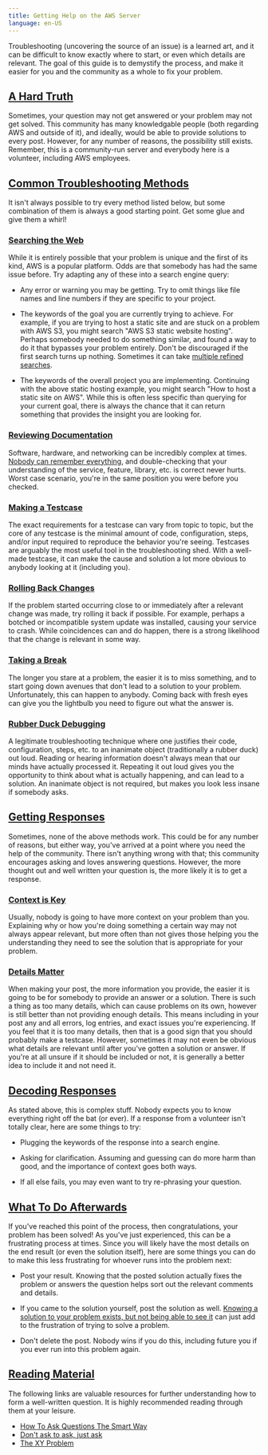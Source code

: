 ```yaml
---
title: Getting Help on the AWS Server
language: en-US
---
```


Troubleshooting (uncovering the source of an issue) is a learned art, and it can
be difficult to know exactly where to start, or even which details are relevant.
The goal of this guide is to demystify the process, and make it easier for you
and the community as a whole to fix your problem.

## [A Hard Truth](#a-hard-truth)

Sometimes, your question may not get answered or your problem may not get
solved. This community has many knowledgable people (both regarding AWS and
outside of it), and ideally, would be able to provide solutions to every post.
However, for any number of reasons, the possibility still exists. Remember, this
is a community-run server and everybody here is a volunteer, including AWS
employees.

## [Common Troubleshooting Methods](#common-troubleshooting-methods)

It isn't always possible to try every method listed below, but some combination
of them is always a good starting point. Get some glue and give them a whirl!

### [Searching the Web](#searching-the-web)

While it is entirely possible that your problem is unique and the first of its
kind, AWS is a popular platform. Odds are that somebody has had the same issue
before. Try adapting any of these into a search engine query:

  - Any error or warning you may be getting. Try to omit things like file names
    and line numbers if they are specific to your project.

  - The keywords of the goal you are currently trying to achieve. For example,
    if you are trying to host a static site and are stuck on a problem with AWS
    S3, you might search "AWS S3 static website hosting". Perhaps somebody
    needed to do something similar, and found a way to do it that bypasses your
    problem entirely. Don't be discouraged if the first search turns up nothing.
    Sometimes it can take [multiple refined searches][multi-searches].

  - The keywords of the  overall project you are implementing. Continuing with
    the above static hosting example, you might search "How to host a static
    site on AWS". While this is often less specific than querying for your
    current goal, there is always the chance that it can return something that
    provides the insight you are looking for.

### [Reviewing Documentation](#reviewing-documentation)

Software, hardware, and networking can be incredibly complex at times. [Nobody
can remember everything][python-docs], and double-checking that your
understanding of the service, feature, library, etc. is correct never hurts.
Worst case scenario, you're in the same position you were before you checked.

### [Making a Testcase](#making-a-testcase)

The exact requirements for a testcase can vary from topic to topic, but the core
of any testcase is the minimal amount of code, configuration, steps, and/or
input required to reproduce the behavior you're seeing. Testcases are arguably
the most useful tool in the troubleshooting shed. With a well-made testcase, it
can make the cause and solution a lot more obvious to anybody looking at it
(including you).

### [Rolling Back Changes](#rolling-back-changes)

If the problem started occurring close to or immediately after a relevant change
was made, try rolling it back if possible. For example, perhaps a botched or
incompatible system update was installed, causing your service to crash. While
coincidences can and do happen, there is a strong likelihood that the change is
relevant in some way.

### [Taking a Break](#taking-a-break)

The longer you stare at a problem, the easier it is to miss something, and to
start going down avenues that don't lead to a solution to your problem.
Unfortunately, this can happen to anybody. Coming back with fresh eyes can give
you the lightbulb you need to figure out what the answer is.

### [Rubber Duck Debugging](#rubber-duck-debugging)

A legitimate troubleshooting technique where one justifies their code,
configuration, steps, etc. to an inanimate object (traditionally a rubber duck)
out loud. Reading or hearing information doesn't always mean that our minds have
actually processed it. Repeating it out loud gives you the opportunity to think
about what is actually happening, and can lead to a solution. An inanimate
object is not required, but makes you look less insane if somebody asks.

## [Getting Responses](#getting-responses)

Sometimes, none of the above methods work. This could be for any number of
reasons, but either way, you've arrived at a point where you need the help of
the community. There isn't anything wrong with that; this community encourages
asking and loves answering questions. However, the more thought out and well
written your question is, the more likely it is to get a response.

### [Context is Key](#context-is-key)

Usually, nobody is going to have more context on your problem than you.
Explaining why or how you're doing something a certain way may not always appear
relevant, but more often than not gives those helping you the understanding they
need to see the solution that is appropriate for your problem.

### [Details Matter](#details-matter)

When making your post, the more information you provide, the easier it is going
to be for somebody to provide an answer or a solution. There is such a thing as
too many details, which can cause problems on its own, however is still better
than not providing enough details. This means including in your post any and all
errors, log entries, and exact issues you're experiencing. If you feel that it
is too many details, then that is a good sign that you should probably make a
testcase. However, sometimes it may not even be obvious what details are
relevant until after you've gotten a solution or answer. If you're at all unsure
if it should be included or not, it is generally a better idea to include it and
not need it.

## [Decoding Responses](#decoding-responses)

As stated above, this is complex stuff. Nobody expects you to know everything
right off the bat (or ever). If a response from a volunteer isn't totally clear,
here are some things to try:

  - Plugging the keywords of the response into a search engine.

  - Asking for clarification. Assuming and guessing can do more harm than good,
    and the importance of context goes both ways.

  - If all else fails, you may even want to try re-phrasing your question.

## [What To Do Afterwards](#what-to-do-afterwards)

If you've reached this point of the process, then congratulations, your problem
has been solved! As you've just experienced, this can be a frustrating process
at times. Since you will likely have the most details on the end result (or even
the solution itself), here are some things you can do to make this less
frustrating for whoever runs into the problem next:

  - Post your result. Knowing that the posted solution actually fixes the
    problem or answers the question helps sort out the relevant comments and
    details.

  - If you came to the solution yourself, post the solution as well. [Knowing a
    solution to your problem exists, but not being able to see it][denver-coder]
    can just add to the frustration of trying to solve a problem.

  - Don't delete the post. Nobody wins if you do this, including future you if
    you ever run into this problem again.

## [Reading Material](#reading-material)

The following links are valuable resources for further understanding how to form
a well-written question. It is highly recommended reading through them at your
leisure.

  - [How To Ask Questions The Smart Way][smart-questions]
  - [Don't ask to ask, just ask][dont-ask]
  - [The XY Problem][xy]

[multi-searches]: https://support.google.com/websearch/answer/2466433
[python-docs]: https://twitter.com/ChrisShaver64/status/1072516363258880005
[denver-coder]: https://xkcd.com/979/
[smart-questions]: https://web.archive.org/web/20221015041850/http://www.catb.org/~esr/faqs/smart-questions.html
[dont-ask]: https://dontasktoask.com/
[xy]: https://xyproblem.info/
